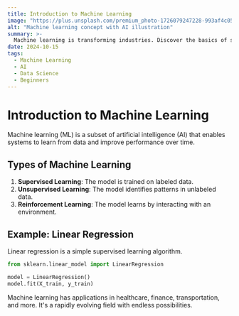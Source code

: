 ```yaml
---
title: Introduction to Machine Learning
image: "https://plus.unsplash.com/premium_photo-1726079247228-993af4c05db8?q=80&w=2670&auto=format&fit=crop&ixlib=rb-4.0.3&ixid=M3wxMjA3fDB8MHxwaG90by1wYWdlfHx8fGVufDB8fHx8fA%3D%3D"
alt: "Machine learning concept with AI illustration"
summary: >-
  Machine learning is transforming industries. Discover the basics of supervised and unsupervised learning.
date: 2024-10-15
tags:
  - Machine Learning
  - AI
  - Data Science
  - Beginners
---
```


# Introduction to Machine Learning

Machine learning (ML) is a subset of artificial intelligence (AI) that enables systems to learn from data and improve performance over time.

## Types of Machine Learning

1. **Supervised Learning**: The model is trained on labeled data.
2. **Unsupervised Learning**: The model identifies patterns in unlabeled data.
3. **Reinforcement Learning**: The model learns by interacting with an environment.

## Example: Linear Regression

Linear regression is a simple supervised learning algorithm.

```python
from sklearn.linear_model import LinearRegression

model = LinearRegression()
model.fit(X_train, y_train)
```

Machine learning has applications in healthcare, finance, transportation, and more. It's a rapidly evolving field with endless possibilities.